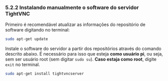 ### 5.2.2 Instalando manualmente o software do servidor TightVNC

Primeiro é recomendável atualizar as informações do repositório de software digitando no terminal:

```bash
sudo apt-get update
```

Instale o software do servidor a partir dos repositórios através do comando descrito abaixo. É necessário para isso que esteja **como usuário pi**, ou seja, sem ser usuário root (sem digitar ```sudo su```). **Caso estaja como root**, digite ```exit``` no terminal.

```bash
sudo apt-get install tightvncserver
```

